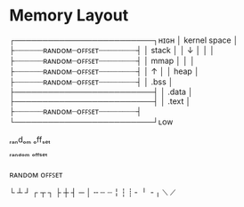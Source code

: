 # Memory Layout

┌─────────────────────────┐ʜɪɢʜ
│ kernel space            │
├┈┈┈┈┈┈ʀᴀɴᴅᴏᴍ┈ᴏꜰꜰꜱᴇᴛ┈┈┈┈┈┈┈┈┤
│ stack                   │
│ ↓                       │
│                         │
├┈┈┈┈┈┈ʀᴀɴᴅᴏᴍ┈ᴏꜰꜰꜱᴇᴛ┈┈┈┈┈┈┈┈┤
│ mmap                    │
│                         │
├┈┈┈┈┈┈ʀᴀɴᴅᴏᴍ┈ᴏꜰꜰꜱᴇᴛ┈┈┈┈┈┈┈┈┤
│ ↑                       │
│ heap                    │
├┈┈┈┈┈┈ʀᴀɴᴅᴏᴍ┈ᴏꜰꜰꜱᴇᴛ┈┈┈┈┈┈┈┈┤
│ .bss                    │
├─────────────────────────┤
│ .data                   │
├─────────────────────────┤
│ .text                   │
├┈┈┈┈┈┈ʀᴀɴᴅᴏᴍ┈ᴏꜰꜰꜱᴇᴛ┈┈┈┈┈┈┈┈┤
└─────────────────────────┘ʟᴏᴡ


ᵣₐₙdₒₘ ₒffₛₑₜ

ʳᵃⁿᵈᵒᵐ ᵒᶠᶠˢᵉᵗ

ʀᴀɴᴅᴏᴍ ᴏꜰꜰꜱᴇᴛ


└ ┴ ┘ ┌ ┬ ┐ ├ ┼ ┤ ─ │ ╌ ┄ ┈ ╎ ┆ ┊ ╴ ╵ ╶  ╷ ⟍ ⟋
